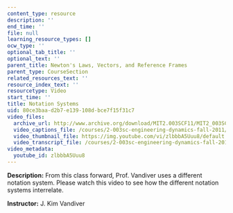 ```yaml
---
content_type: resource
description: ''
end_time: ''
file: null
learning_resource_types: []
ocw_type: ''
optional_tab_title: ''
optional_text: ''
parent_title: Newton's Laws, Vectors, and Reference Frames
parent_type: CourseSection
related_resources_text: ''
resource_index_text: ''
resourcetype: Video
start_time: ''
title: Notation Systems
uid: 80ce3baa-d2b7-e139-108d-bce7f15f31c7
video_files:
  archive_url: http://www.archive.org/download/MIT2.003SCF11/MIT2_003SCF11_lec14b_300k.mp4
  video_captions_file: /courses/2-003sc-engineering-dynamics-fall-2011/5cdf1f5ebc495c73a282b8acb5924324_zlbbbA5Uuu8.vtt
  video_thumbnail_file: https://img.youtube.com/vi/zlbbbA5Uuu8/default.jpg
  video_transcript_file: /courses/2-003sc-engineering-dynamics-fall-2011/7228bbb62a3cf1097ebee1c63a949781_zlbbbA5Uuu8.pdf
video_metadata:
  youtube_id: zlbbbA5Uuu8
---
```


**Description:** From this class forward, Prof. Vandiver uses a different notation system. Please watch this video to see how the different notation systems interrelate.

**Instructor:** J. Kim Vandiver



